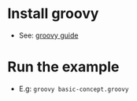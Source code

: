# Install groovy
- See: [groovy guide](../../groovy/README.md)

# Run the example
- E.g: `groovy basic-concept.groovy`
